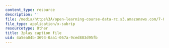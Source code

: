 ```yaml
---
content_type: resource
description: ''
file: /media/https%3A/open-learning-course-data-rc.s3.amazonaws.com/7-014-introductory-biology-spring-2005/4a5ea04b36930aa1067a9ced883d95fb_g6VEnimixRk.srt
file_type: application/x-subrip
resourcetype: Other
title: 3play caption file
uid: 4a5ea04b-3693-0aa1-067a-9ced883d95fb
---
```

